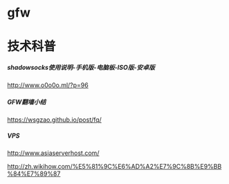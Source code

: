 # gfw




# 技术科普

 ##### shadowsocks使用说明-手机版-电脑板-ISO版-安卓版
 
http://www.o0o0o.ml/?p=96

#####  GFW翻墙小结
https://wsgzao.github.io/post/fq/

##### VPS

http://www.asiaserverhost.com/




http://zh.wikihow.com/%E5%81%9C%E6%AD%A2%E7%9C%8B%E9%BB%84%E7%89%87

 
